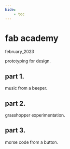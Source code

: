 ```yaml
---
hide:
    - toc
---
```


# fab academy
february_2023

prototyping for design.

## part 1.
music from a beeper.

## part 2. 
grasshopper experimentation.

## part 3.
morse code from a button.